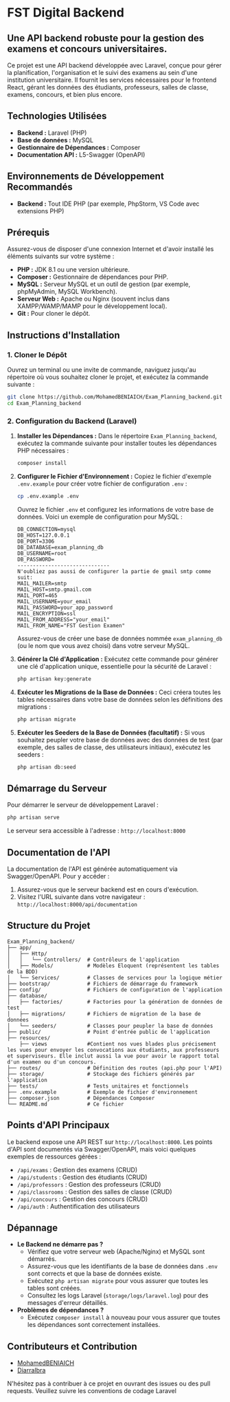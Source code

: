 # FST Digital Backend

## Une API backend robuste pour la gestion des examens et concours universitaires.

Ce projet est une API backend développée avec Laravel, conçue pour gérer la planification, l'organisation et le suivi des examens au sein d'une institution universitaire. Il fournit les services nécessaires pour le frontend React, gérant les données des étudiants, professeurs, salles de classe, examens, concours, et bien plus encore.

## Technologies Utilisées

-   **Backend :** Laravel (PHP)
-   **Base de données :** MySQL
-   **Gestionnaire de Dépendances :** Composer
-   **Documentation API :** L5-Swagger (OpenAPI)

## Environnements de Développement Recommandés

-   **Backend :** Tout IDE PHP (par exemple, PhpStorm, VS Code avec extensions PHP)

## Prérequis

Assurez-vous de disposer d'une connexion Internet et d'avoir installé les éléments suivants sur votre système :

-   **PHP :** JDK 8.1 ou une version ultérieure.
-   **Composer :** Gestionnaire de dépendances pour PHP.
-   **MySQL :** Serveur MySQL et un outil de gestion (par exemple, phpMyAdmin, MySQL Workbench).
-   **Serveur Web :** Apache ou Nginx (souvent inclus dans XAMPP/WAMP/MAMP pour le développement local).
-   **Git :** Pour cloner le dépôt.

## Instructions d'Installation

### 1. Cloner le Dépôt

Ouvrez un terminal ou une invite de commande, naviguez jusqu'au répertoire où vous souhaitez cloner le projet, et exécutez la commande suivante :

```bash
git clone https://github.com/MohamedBENIAICH/Exam_Planning_backend.git
cd Exam_Planning_backend
```

### 2. Configuration du Backend (Laravel)

1.  **Installer les Dépendances :**
    Dans le répertoire `Exam_Planning_backend`, exécutez la commande suivante pour installer toutes les dépendances PHP nécessaires :

    ```bash
    composer install
    ```

2.  **Configurer le Fichier d'Environnement :**
    Copiez le fichier d'exemple `.env.example` pour créer votre fichier de configuration `.env` :

    ```bash
    cp .env.example .env
    ```

    Ouvrez le fichier `.env` et configurez les informations de votre base de données. Voici un exemple de configuration pour MySQL :

    ```properties
    DB_CONNECTION=mysql
    DB_HOST=127.0.0.1
    DB_PORT=3306
    DB_DATABASE=exam_planning_db
    DB_USERNAME=root
    DB_PASSWORD=
    ------------------------------
    N'oubliez pas aussi de configurer la partie de gmail smtp comme suit:
    MAIL_MAILER=smtp
    MAIL_HOST=smtp.gmail.com
    MAIL_PORT=465
    MAIL_USERNAME=your_email
    MAIL_PASSWORD=your_app_password
    MAIL_ENCRYPTION=ssl
    MAIL_FROM_ADDRESS="your_email"
    MAIL_FROM_NAME="FST Gestion Examen"
    ```

    Assurez-vous de créer une base de données nommée `exam_planning_db` (ou le nom que vous avez choisi) dans votre serveur MySQL.

3.  **Générer la Clé d'Application :**
    Exécutez cette commande pour générer une clé d'application unique, essentielle pour la sécurité de Laravel :

    ```bash
    php artisan key:generate
    ```

4.  **Exécuter les Migrations de la Base de Données :**
    Ceci créera toutes les tables nécessaires dans votre base de données selon les définitions des migrations :

    ```bash
    php artisan migrate
    ```

5.  **Exécuter les Seeders de la Base de Données (facultatif) :**
    Si vous souhaitez peupler votre base de données avec des données de test (par exemple, des salles de classe, des utilisateurs initiaux), exécutez les seeders :
    ```bash
    php artisan db:seed
    ```

## Démarrage du Serveur

Pour démarrer le serveur de développement Laravel :

```bash
php artisan serve
```

Le serveur sera accessible à l'adresse : `http://localhost:8000`

## Documentation de l'API

La documentation de l'API est générée automatiquement via Swagger/OpenAPI. Pour y accéder :

1.  Assurez-vous que le serveur backend est en cours d'exécution.
2.  Visitez l'URL suivante dans votre navigateur : `http://localhost:8000/api/documentation`

## Structure du Projet

```
Exam_Planning_backend/
├── app/
│   ├── Http/
│   │   └── Controllers/  # Contrôleurs de l'application
│   ├── Models/           # Modèles Eloquent (représentent les tables de la BDD)
│   └── Services/         # Classes de services pour la logique métier
├── bootstrap/            # Fichiers de démarrage du framework
├── config/               # Fichiers de configuration de l'application
├── database/
│   ├── factories/        # Factories pour la génération de données de test
│   ├── migrations/       # Fichiers de migration de la base de données
│   └── seeders/          # Classes pour peupler la base de données
├── public/               # Point d'entrée public de l'application
├── resources/
    ├── views             #Contient nos vues blades plus précisement les vues pour envoyer les convocations aux étudiants, aux professeurs et superviseurs. Elle inclut aussi la vue pour avoir le rapport total d'un examen ou d'un concours.
├── routes/               # Définition des routes (api.php pour l'API)
├── storage/              # Stockage des fichiers générés par l'application
├── tests/                # Tests unitaires et fonctionnels
├── .env.example          # Exemple de fichier d'environnement
├── composer.json         # Dépendances Composer
└── README.md             # Ce fichier
```

## Points d'API Principaux

Le backend expose une API REST sur `http://localhost:8000`. Les points d'API sont documentés via Swagger/OpenAPI, mais voici quelques exemples de ressources gérées :

-   `/api/exams` : Gestion des examens (CRUD)
-   `/api/students` : Gestion des étudiants (CRUD)
-   `/api/professors` : Gestion des professeurs (CRUD)
-   `/api/classrooms` : Gestion des salles de classe (CRUD)
-   `/api/concours` : Gestion des concours (CRUD)
-   `/api/auth` : Authentification des utilisateurs

## Dépannage

-   **Le Backend ne démarre pas ?**
    -   Vérifiez que votre serveur web (Apache/Nginx) et MySQL sont démarrés.
    -   Assurez-vous que les identifiants de la base de données dans `.env` sont corrects et que la base de données existe.
    -   Exécutez `php artisan migrate` pour vous assurer que toutes les tables sont créées.
    -   Consultez les logs Laravel (`storage/logs/laravel.log`) pour des messages d'erreur détaillés.
-   **Problèmes de dépendances ?**
    -   Exécutez `composer install` à nouveau pour vous assurer que toutes les dépendances sont correctement installées.

## Contributeurs et Contribution
*   [MohamedBENIAICH](https://github.com/MohamedBENIAICH)
*   [DiarraIbra](https://github.com/DiarraIbra)

N'hésitez pas à contribuer à ce projet en ouvrant des issues ou des pull requests. Veuillez suivre les conventions de codage Laravel

